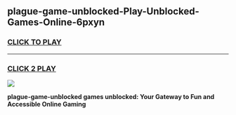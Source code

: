 
## plague-game-unblocked-Play-Unblocked-Games-Online-6pxyn
<h3>
<a href="https://premium76.site?title=plague-game-unblocked&ref=25A">CLICK TO PLAY</a></h3>
<hr>

<h3>
<a href="https://premium76.site?title=plague-game-unblocked&ref=25A">CLICK 2 PLAY</a>
  
</h3>

<a href="https://premium76.site?title=plague-game-unblocked&ref=25A"><img src="https://clearcache.store/games.png"></a>


**plague-game-unblocked games unblocked: Your Gateway to Fun and Accessible Online Gaming**
